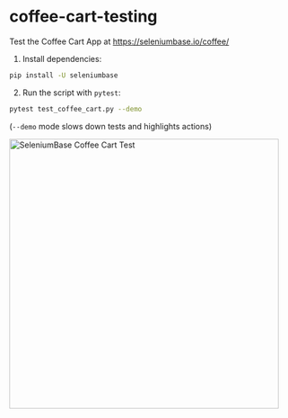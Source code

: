# coffee-cart-testing

Test the Coffee Cart App at https://seleniumbase.io/coffee/

1. Install dependencies:

```bash
pip install -U seleniumbase
```

2. Run the script with ``pytest``:

```bash
pytest test_coffee_cart.py --demo
```

<p>(<code>--demo</code> mode slows down tests and highlights actions)</p>

<p align="left"><a href="https://seleniumbase.io/coffee/" target="_blank"><img src="https://seleniumbase.github.io/cdn/gif/coffee_cart.gif" width="480" alt="SeleniumBase Coffee Cart Test" title="SeleniumBase Coffee Cart Test" /></a></p>
